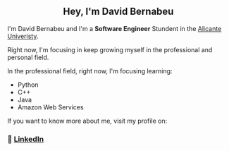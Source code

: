 <h2 align="center">Hey, I'm David Bernabeu</h2>

I'm David Bernabeu and I'm a **Software Engineer** Stundent in the [Alicante Univeristy](https://www.ua.es/).

Right now, I'm focusing in keep growing myself in the professional and personal field. 
  
In the professional field, right now, I'm focusing learning:
- Python
- C++
- Java
- Amazon Web Services
 

If you want to know more about me, visit my profile on:

### 📩 [LinkedIn](https://www.linkedin.com/in/david-bernabeu-676036214)
